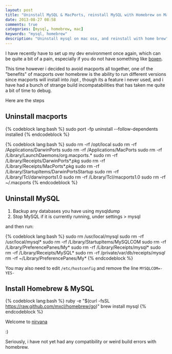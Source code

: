 ```yaml
---
layout: post
title: "Uninstall MySQL & MacPorts, reinstall MySQL with Homebrew on Mac OSX"
date: 2013-08-27 08:58
comments: true
categories: [mysql, homebrew, mac]
keywords: "mysql, homebrew"
description: "Uninstall mysql on mac osx, and reinstall with home brew"
---
```

I have recently have to set up my dev environment once again, which can be quite a bit of a pain, especially if you do not have something like [boxen](http://boxen.github.com/).

This time however i decided to avoid macports all together, one of the "benefits" of macports over homebrew is the ability to run different versions since macports will install into /opt , though its a feature i never used, and i have had a bunch of strange build incompatabilities that has taken me quite a bit of time to debug. 

Here are the steps

Uninstall macports
---------------

{% codeblock lang:bash %}
sudo port -fp uninstall --follow-dependents installed
{% endcodeblock %} 

{% codeblock lang:bash %}
sudo rm -rf /opt/local
sudo rm -rf /Applications/DarwinPorts
sudo rm -rf /Applications/MacPorts
sudo rm -rf /Library/LaunchDaemons/org.macports.*
sudo rm -rf /Library/Receipts/DarwinPorts*.pkg
sudo rm -rf /Library/Receipts/MacPorts*.pkg
sudo rm -rf /Library/StartupItems/DarwinPortsStartup
sudo rm -rf /Library/Tcl/darwinports1.0
sudo rm -rf /Library/Tcl/macports1.0
sudo rm -rf ~/.macports
{% endcodeblock %}

Uninstall MySQL
------------
1. Backup any databases you have using mysqldump
2. Stop MySQL if it is currently running, under settings > mysql

and then run:

{% codeblock lang:bash %}
sudo rm /usr/local/mysql
sudo rm -rf /usr/local/mysql*
sudo rm -rf /Library/StartupItems/MySQLCOM
sudo rm -rf /Library/PreferencePanes/My*
sudo rm -rf /Library/Receipts/mysql*
sudo rm -rf /Library/Receipts/MySQL*
sudo rm -rf /private/var/db/receipts/*mysql*
rm -rf ~/Library/PreferencePanes/My*
{% endcodeblock %}

You may also need to edit `/etc/hostconfig` and remove the line `MYSQLCOM=-YES-`

Install Homebrew & MySQL
------------------------

{% codeblock lang:bash %}
ruby -e "$(curl -fsSL https://raw.github.com/mxcl/homebrew/go)"
brew install mysql
{% endcodeblock %}

Welcome to [nirvana](http://www.youtube.com/watch?v=hNVu55ZyC-Y&list=PL7AD6AA21F4F0E76E)

:)

Seriously, i have not yet had any compatibility or weird build errors with homebrew.